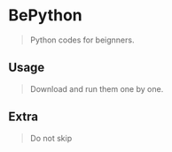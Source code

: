 # BePython

> Python codes for beignners.

## Usage

> Download and run them one by one.

## Extra

> Do not skip
